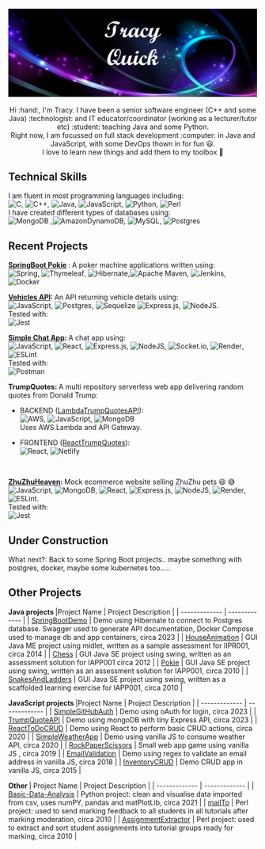 
![Banner](/banner.jpg?raw=true "name banner")
<p align="center" >Hi :hand:, I'm Tracy. I have been a senior software engineer (C++ and some Java) :technologist: and IT educator/coordinator (working as a lecturer/tutor etc) :student: teaching Java and some Python. <br> 
Right now, I am focussed on full stack development :computer: in Java and JavaScript, with some DevOps thown in for fun 😃.<br>
I love to learn new things and add them to my toolbox 🧰 </p>

## Technical Skills <br>

I am fluent in most programming languages including: <br>
![C](https://img.shields.io/badge/c-%2300599C.svg?style=for-the-badge&logo=c&logoColor=white), ![C++](https://img.shields.io/badge/c++-%2300599C.svg?style=for-the-badge&logo=c%2B%2B&logoColor=white), ![Java](https://img.shields.io/badge/java-%23ED8B00.svg?style=for-the-badge&logo=java&logoColor=white), ![JavaScript](https://img.shields.io/badge/javascript-%23323330.svg?style=for-the-badge&logo=javascript&logoColor=%23F7DF1E), ![Python](https://img.shields.io/badge/python-3670A0?style=for-the-badge&logo=python&logoColor=ffdd54), ![Perl](https://img.shields.io/badge/perl-%2339457E.svg?style=for-the-badge&logo=perl&logoColor=white) <br>
I have created different types of databases using: <br>
![MongoDB](https://img.shields.io/badge/MongoDB-%234ea94b.svg?style=for-the-badge&logo=mongodb&logoColor=white)
,![AmazonDynamoDB](https://img.shields.io/badge/Amazon%20DynamoDB-4053D6?style=for-the-badge&logo=Amazon%20DynamoDB&logoColor=white), ![MySQL](https://img.shields.io/badge/mysql-%2300f.svg?style=for-the-badge&logo=mysql&logoColor=white), ![Postgres](https://img.shields.io/badge/postgres-%23316192.svg?style=for-the-badge&logo=postgresql&logoColor=white)

## Recent Projects <br> 

<b>[SpringBoot Pokie](https://github.com/tlquick/SpringBootPokie) </b> : A poker machine applications written using: <br>
![Spring](https://img.shields.io/badge/spring-%236DB33F.svg?style=for-the-badge&logo=spring&logoColor=white), ![Thymeleaf](https://img.shields.io/badge/Thymeleaf-%23005C0F.svg?style=for-the-badge&logo=Thymeleaf&logoColor=white), ![Hibernate](https://img.shields.io/badge/Hibernate-59666C?style=for-the-badge&logo=Hibernate&logoColor=white),![Apache Maven](https://img.shields.io/badge/Apache%20Maven-C71A36?style=for-the-badge&logo=Apache%20Maven&logoColor=white), ![Jenkins](https://img.shields.io/badge/jenkins-%232C5263.svg?style=for-the-badge&logo=jenkins&logoColor=white), ![Docker](https://img.shields.io/badge/docker-%230db7ed.svg?style=for-the-badge&logo=docker&logoColor=white) <br>

<b>[Vehicles API](https://github.com/tlquick/VehiclesAPI): </b> An API returning vehicle details using: <br>
![JavaScript](https://img.shields.io/badge/javascript-%23323330.svg?style=for-the-badge&logo=javascript&logoColor=%23F7DF1E), ![Postgres](https://img.shields.io/badge/postgres-%23316192.svg?style=for-the-badge&logo=postgresql&logoColor=white), ![Sequelize](https://img.shields.io/badge/Sequelize-52B0E7?style=for-the-badge&logo=Sequelize&logoColor=white) ![Express.js](https://img.shields.io/badge/express.js-%23404d59.svg?style=for-the-badge&logo=express&logoColor=%2361DAFB), ![NodeJS](https://img.shields.io/badge/node.js-6DA55F?style=for-the-badge&logo=node.js&logoColor=white). <br>
Tested with: <br> ![Jest](https://img.shields.io/badge/-jest-%23C21325?style=for-the-badge&logo=jest&logoColor=white)

<b>[Simple Chat App](https://github.com/tlquick/SimpleChatApp): </b> A chat app using: <br>
![JavaScript](https://img.shields.io/badge/javascript-%23323330.svg?style=for-the-badge&logo=javascript&logoColor=%23F7DF1E), ![React](https://img.shields.io/badge/react-%2320232a.svg?style=for-the-badge&logo=react&logoColor=%2361DAFB), ![Express.js](https://img.shields.io/badge/express.js-%23404d59.svg?style=for-the-badge&logo=express&logoColor=%2361DAFB), ![NodeJS](https://img.shields.io/badge/node.js-6DA55F?style=for-the-badge&logo=node.js&logoColor=white), ![Socket.io](https://img.shields.io/badge/Socket.io-black?style=for-the-badge&logo=socket.io&badgeColor=010101), ![Render](https://img.shields.io/badge/Render-%46E3B7.svg?style=for-the-badge&logo=render&logoColor=white), ![ESLint](https://img.shields.io/badge/ESLint-4B3263?style=for-the-badge&logo=eslint&logoColor=white) <br> 
Tested with: <br>
![Postman](https://img.shields.io/badge/Postman-FF6C37?style=for-the-badge&logo=postman&logoColor=white)

<b>TrumpQuotes: </b> A multi repository serverless web app delivering random quotes from Donald Trump: <br> 

  * BACKEND ([LambdaTrumpQuotesAPI](https://github.com/tlquick/LambdaTrumpQuotesAPI)): <br>
  ![AWS](https://img.shields.io/badge/AWS-%23FF9900.svg?style=for-the-badge&logo=amazon-aws&logoColor=white), ![JavaScript](https://img.shields.io/badge/javascript-%23323330.svg?style=for-the-badge&logo=javascript&logoColor=%23F7DF1E), ![MongoDB](https://img.shields.io/badge/MongoDB-%234ea94b.svg?style=for-the-badge&logo=mongodb&logoColor=white) <br> Uses AWS Lambda and API Gateway.
 
  * FRONTEND ([ReactTrumpQuotes](https://github.com/tlquick/reactTrumpQuotes)): <br>
  ![React](https://img.shields.io/badge/react-%2320232a.svg?style=for-the-badge&logo=react&logoColor=%2361DAFB), ![Netlify](https://img.shields.io/badge/netlify-%23000000.svg?style=for-the-badge&logo=netlify&logoColor=#00C7B7)
<br>

<b>[ZhuZhuHeaven](https://github.com/tlquick/ZhuZhuHeaven): </b> Mock ecommerce website selling ZhuZhu pets 😆 😅 <br>
![JavaScript](https://img.shields.io/badge/javascript-%23323330.svg?style=for-the-badge&logo=javascript&logoColor=%23F7DF1E), ![MongoDB](https://img.shields.io/badge/MongoDB-%234ea94b.svg?style=for-the-badge&logo=mongodb&logoColor=white), ![React](https://img.shields.io/badge/react-%2320232a.svg?style=for-the-badge&logo=react&logoColor=%2361DAFB), ![Express.js](https://img.shields.io/badge/express.js-%23404d59.svg?style=for-the-badge&logo=express&logoColor=%2361DAFB), ![NodeJS](https://img.shields.io/badge/node.js-6DA55F?style=for-the-badge&logo=node.js&logoColor=white), ![Render](https://img.shields.io/badge/Render-%46E3B7.svg?style=for-the-badge&logo=render&logoColor=white), ![ESLint](https://img.shields.io/badge/ESLint-4B3263?style=for-the-badge&logo=eslint&logoColor=white). <br>
Tested with: <br> ![Jest](https://img.shields.io/badge/-jest-%23C21325?style=for-the-badge&logo=jest&logoColor=white)


## Under Construction <br>
What next?: Back to some Spring Boot projects.. maybe something with postgres, docker, maybe some kubernetes too.....
<br>

## Other Projects 
<b> Java projects </b>
|Project Name | Project Description |
| ------------- | ------------- |
| [SpringBootDemo](https://github.com/tlquick/SpringBootDemo) | Demo using Hibernate to connect to Postgres database. Swagger used to generate API documentation, Docker Compose used to manage db and app containers, circa 2023 |
| [HouseAnimation](https://github.com/tlquick/HouseAnimation)  | GUI Java ME project using midlet, written as a sample assessment for IIPR001, circa 2014  |
| [Chess](https://github.com/tlquick/Chess)  | GUI Java SE project using swing, written as an assessment solution for IAPP001 circa 2012  |
| [Pokie](https://github.com/tlquick/Pokie) | GUI Java SE project using swing, written as an assessment solution for IAPP001, circa 2010  |
| [SnakesAndLadders](https://github.com/tlquick/SnakesAndLadders)  | GUI Java SE project using swing, written as a scaffolded learning exercise for IAPP001, circa 2010  |



<b> JavaScript projects </b>
|Project Name | Project Description |
| ------------- | ------------- |
| [SimpleGitHubAuth](https://github.com/tlquick/SimpleGitHubAuth)  | Demo using oAuth for login, circa 2023 |
| [TrumpQuoteAPI](https://github.com/tlquick/TrumpQuoteAPI)  | Demo using mongoDB with tiny Express API, circa 2023  |
| [ReactToDoCRUD](https://github.com/tlquick/ReactToDoCRUD)  | Demo using React to perform basic CRUD actions, circa 2020 |
| [SimpleWeatherApp](https://github.com/tlquick/SimpleWeatherApp) | Demo using vanilla JS to consume weather API, circa 2020  |
| [RockPaperScissors](https://github.com/tlquick/RockPaperScissors) | Small web app game using vanilla JS , circa 2019 |
| [EmailValidation](https://github.com/tlquick/EmailValidation)  | Demo using regex to validate an email address in vanilla JS, circa 2018  |
| [InventoryCRUD](https://github.com/tlquick/InventoryCRUD)  | Demo CRUD app in vanilla JS, circa 2015 |


<b> Other </b>
| Project Name  | Project Description |
| ------------- | ------------- |
| [Basic-Data-Analysis](https://github.com/tlquick/Basic-Data-Analysis)  | Python project: clean and visualise data imported from csv, uses numPY, pandas and matPlotLib, circa 2021  |
| [mailTo](https://github.com/tlquick/mailTo) | Perl project:  used to send marking feedback to all students in all tutorials after marking moderation, circa 2010 |
| [AssignmentExtractor](https://github.com/tlquick/AssignmentExtractor) | Perl project: used to extract and sort student assignments into tutorial groups ready for marking, circa 2010  |


<!---
tlquick/tlquick is a ✨ special ✨ repository because its `README.md` (this file) appears on your GitHub profile.
You can click the Preview link to take a look at your changes.
--->
